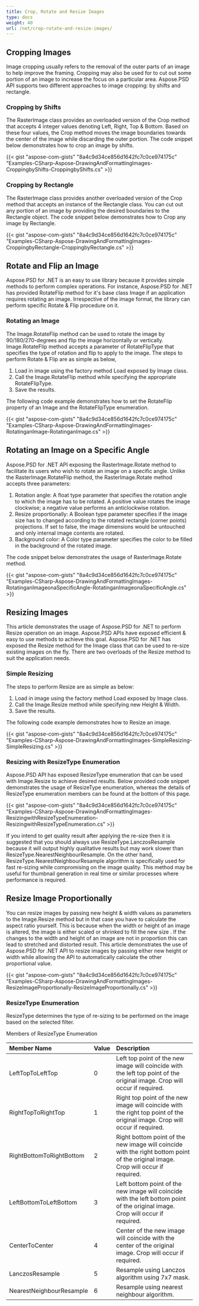```yaml
---
title: Crop, Rotate and Resize Images
type: docs
weight: 40
url: /net/crop-rotate-and-resize-images/
---
```


## **Cropping Images**
Image cropping usually refers to the removal of the outer parts of an image to help improve the framing. Cropping may also be used for to cut out some portion of an image to increase the focus on a particular area. Aspose.PSD API supports two different approaches to image cropping: by shifts and rectangle.
### **Cropping by Shifts**
The RasterImage class provides an overloaded version of the Crop method that accepts 4 integer values denoting Left, Right, Top & Bottom. Based on these four values, the Crop method moves the image boundaries towards the center of the image while discarding the outer portion. The code snippet below demonstrates how to crop an image by shifts.



{{< gist "aspose-com-gists" "8a4c9d34ce856d1642fc7c0ce974175c" "Examples-CSharp-Aspose-DrawingAndFormattingImages-CroppingbyShifts-CroppingbyShifts.cs" >}}
### **Cropping by Rectangle**
The RasterImage class provides another overloaded version of the Crop method that accepts an instance of the Rectangle class. You can cut out any portion of an image by providing the desired boundaries to the Rectangle object. The code snippet below demonstrates how to Crop any image by Rectangle.



{{< gist "aspose-com-gists" "8a4c9d34ce856d1642fc7c0ce974175c" "Examples-CSharp-Aspose-DrawingAndFormattingImages-CroppingbyRectangle-CroppingbyRectangle.cs" >}}
## **Rotate and Flip an Image**
Aspose.PSD for .NET is an easy to use library because it provides simple methods to perform complex operations. For instance, Aspose.PSD for .NET has provided RotateFlip method for it's base class Image if an application requires rotating an image. Irrespective of the image format, the library can perform specific Rotate & Flip procedure on it.
### **Rotating an Image**
The Image.RotateFlip method can be used to rotate the image by 90/180/270-degrees and flip the image horizontally or vertically. Image.RotateFlip method accepts a parameter of RotateFlipType that specifies the type of rotation and flip to apply to the image. The steps to perform Rotate & Flip are as simple as below,

1. Load in image using the factory method Load exposed by Image class.
1. Call the Image.RotateFlip method while specifying the appropriate RotateFlipType.
1. Save the results.

The following code example demonstrates how to set the RotateFlip property of an Image and the RotateFlipType enumeration.



{{< gist "aspose-com-gists" "8a4c9d34ce856d1642fc7c0ce974175c" "Examples-CSharp-Aspose-DrawingAndFormattingImages-RotatinganImage-RotatinganImage.cs" >}}
## **Rotating an Image on a Specific Angle**
Aspose.PSD for .NET API exposing the RasterImage.Rotate method to facilitate its users who wish to rotate an image on a specific angle. Unlike the RasterImage.RotateFlip method, the RasterImage.Rotate method accepts three parameters:

1. Rotation angle: A float type parameter that specifies the rotation angle to which the image has to be rotated. A positive value rotates the image clockwise; a negative value performs an anticlockwise rotation.
1. Resize proportionally: A Boolean type parameter specifies if the image size has to changed according to the rotated rectangle (corner points) projections. If set to false, the image dimensions would be untouched and only internal image contents are rotated.
1. Background color: A Color type parameter specifies the color to be filled in the background of the rotated image.

The code snippet below demonstrates the usage of RasterImage.Rotate method.



{{< gist "aspose-com-gists" "8a4c9d34ce856d1642fc7c0ce974175c" "Examples-CSharp-Aspose-DrawingAndFormattingImages-RotatinganImageonaSpecificAngle-RotatinganImageonaSpecificAngle.cs" >}}
## **Resizing Images**
This article demonstrates the usage of Aspose.PSD for .NET to perform Resize operation on an image. Aspose.PSD APIs have exposed efficient & easy to use methods to achieve this goal. Aspose.PSD for .NET has exposed the Resize method for the Image class that can be used to re-size existing images on the fly. There are two overloads of the Resize method to suit the application needs.
### **Simple Resizing**
The steps to perform Resize are as simple as below:

1. Load in image using the factory method Load exposed by Image class.
1. Call the Image.Resize method while specifying new Height & Width.
1. Save the results.

The following code example demonstrates how to Resize an image.



{{< gist "aspose-com-gists" "8a4c9d34ce856d1642fc7c0ce974175c" "Examples-CSharp-Aspose-DrawingAndFormattingImages-SimpleResizing-SimpleResizing.cs" >}}
### **Resizing with ResizeType Enumeration**
Aspose.PSD API has exposed ResizeType enumeration that can be used with Image.Resize to achieve desired results. Below provided code snippet demonstrates the usage of ResizeType enumeration, whereas the details of ResizeType enumeration members can be found at the bottom of this page.



{{< gist "aspose-com-gists" "8a4c9d34ce856d1642fc7c0ce974175c" "Examples-CSharp-Aspose-DrawingAndFormattingImages-ResizingwithResizeTypeEnumeration-ResizingwithResizeTypeEnumeration.cs" >}}



If you intend to get quality result after applying the re-size then it is suggested that you should always use ResizeType.LanczosResample because it will output highly qualitative results but may work slower than ResizeType.NearestNeighbourResample. On the other hand, ResizeType.NearestNeighbourResample algorithm is specifically used for fast re-sizing while compromising on the image quality. This method may be useful for thumbnail generation in real time or similar processes where performance is required.
## **Resize Image Proportionally**
You can resize images by passing new height & width values as parameters to the Image.Resize method but in that case you have to calculate the aspect ratio yourself. This is because when the width or height of an image is altered, the image is either scaled or shrinked to fill the new size . If the changes to the width and height of an image are not in proportion this can lead to stretched and distorted result. This article demonstrates the use of Aspose.PSD for .NET API to resize images by passing either new height or width while allowing the API to automatically calculate the other proportional value.



{{< gist "aspose-com-gists" "8a4c9d34ce856d1642fc7c0ce974175c" "Examples-CSharp-Aspose-DrawingAndFormattingImages-ResizeImageProportionally-ResizeImageProportionally.cs" >}}
### **ResizeType Enumeration**
ResizeType determines the type of re-sizing to be performed on the image based on the selected filter.

Members of ResizeType Enumeration

|**Member Name**|**Value**|**Description**|
| :- | :- | :- |
|LeftTopToLeftTop|0|Left top point of the new image will coincide with the left top point of the original image. Crop will occur if required.|
|RightTopToRightTop|1|Right top point of the new image will coincide with the right top point of the original image. Crop will occur if required.|
|RightBottomToRightBottom|2|Right bottom point of the new image will coincide with the right bottom point of the original image. Crop will occur if required.|
|LeftBottomToLeftBottom|3|Left bottom point of the new image will coincide with the left bottom point of the original image. Crop will occur if required.|
|CenterToCenter|4|Center of the new image will coincide with the center of the original image. Crop will occur if required.|
|LanczosResample|5|Resample using Lanczos algorithm using 7x7 mask.|
|NearestNeighbourResample|6|Resample using nearest neighbour algorithm.|

